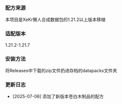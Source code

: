 <h3>配方来源</h3>

本项目是XeKr懒人合成数据包的1.21.2以上版本移植

<h3>适配版本</h3>

1.21.2-1.21.7

<h3>安装方法</h3>

将Releases中下载的zip文件扔进存档的datapacks文件夹

<h3>更新日志</h3>

 - [2025-07-06] 添加了新版本苍白木制品的配方
